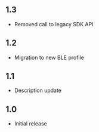 ## 1.3
 - Removed call to legacy SDK API
## 1.2
 - Migration to new BLE profile
## 1.1
 - Description update
## 1.0
 - Initial release

